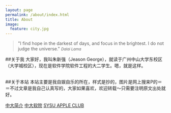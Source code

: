 ```yaml
---
layout: page
permalink: /about/index.html
title: About
image:
  feature: city.jpg
---
```


>&quot;I find hope in the darkest of days, and focus in the brightest. I do not judge the universe.&quot;
><small><cite title="Dalai Lama">Dalai Lama</cite></small>

##关于我
    大家好，我叫朱新强（Jeason George），就读于广州中山大学东校区（大学城校区），现在是软件学院软件工程的大二学生。嗯，就是这样。
<br>
<br>

##关于本站
    本站主要是我自娱自乐的所在，样式是抄的，图片是网上搜来P的＝＝不过文章是我自己认真写的，大家如果喜欢，欢迎转载～只需要注明原文出处就好。

<div class="span7 text-center" markdown="0">
<a markdown="0" href="http://www.sysu.edu.cn/2012/cn/zdgk/zdgk01/index.htm" class="btn btn-danger btn-large">  中大简介</a> <a markdown="0" href="http://ss.sysu.edu.cn" class="btn btn-success btn-large">	 中大软院</a> <a markdown="0" href="http://www.applesysu.com/products/home.html" class="btn btn-info btn-large"> SYSU APPLE CLUB</a></div> 
<br>
<br>
